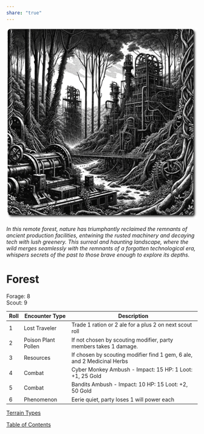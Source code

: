 ```yaml
---  
share: "true"  
---  
```

  
![forest](./forest.png)    
    
*In this remote forest, nature has triumphantly reclaimed the remnants of ancient production facilities, entwining the rusted machinery and decaying tech with lush greenery. This surreal and haunting landscape, where the wild merges seamlessly with the remnants of a forgotten technological era, whispers secrets of the past to those brave enough to explore its depths.*    
    
# Forest    
    
Forage: 8    
Scout: 9    
    
| Roll | Encounter Type | Description |    
| ---- | ---- | ---- |    
| 1 | Lost Traveler | Trade 1 ration or 2 ale for a plus 2 on next scout roll |    
| 2 | Poison Plant Pollen | If not chosen by scouting modifier, party members takes 1 damage. |    
| 3 | Resources | If chosen by scouting modifier find 1 gem, 6 ale, and 2 Medicinal Herbs |    
| 4 | Combat | Cyber Monkey Ambush - Impact: 15  HP: 1 Loot: +1, 25 Gold |    
| 5 | Combat | Bandits Ambush - Impact: 10 HP: 15 Loot: +2, 50 Gold |    
| 6 | Phenomenon | Eerie quiet, party loses 1 will power each |    
    
[Terrain Types](./Terrain-Types.html)    
    
[Table of Contents](./Table-of-Contents.html)
